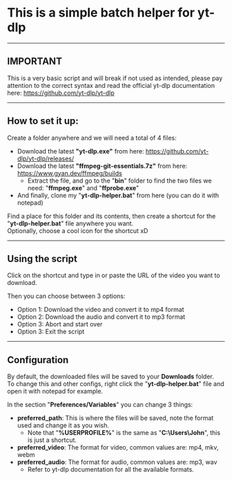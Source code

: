 # This is a simple batch helper for yt-dlp

-----------

## IMPORTANT
This is a very basic script and will break if not used as intended, please pay attention to the correct syntax and
read the official yt-dlp documentation here: https://github.com/yt-dlp/yt-dlp

-----------

## How to set it up:
Create a folder anywhere and we will need a total of 4 files:
- Download the latest **"yt-dlp.exe"** from here: https://github.com/yt-dlp/yt-dlp/releases/
- Download the latest **"ffmpeg-git-essentials.7z"** from here: https://www.gyan.dev/ffmpeg/builds
  - Extract the file, and go to the "**bin**" folder to find the two files we need: "**ffmpeg.exe**" and "**ffprobe.exe**"
- And finally, clone my "**yt-dlp-helper.bat**" from here (you can do it with notepad)

Find a place for this folder and its contents, then create a shortcut for the "**yt-dlp-helper.bat**" file anywhere you want. <br>
Optionally, choose a cool icon for the shortcut xD

-----------

## Using the script
Click on the shortcut and type in or paste the URL of the video you want to download.

Then you can choose between 3 options:

- Option 1: Download the video and convert it to mp4 format
- Option 2: Download the audio and convert it to mp3 format
- Option 3: Abort and start over
- Option 3: Exit the script

-----------

## Configuration
By default, the downloaded files will be saved to your <b>Downloads</b> folder. <br>
To change this and other configs, right click the "<b>yt-dlp-helper.bat</b>" file and open it with notepad for example.

In the section "**Preferences/Variables**" you can change 3 things:

- **preferred_path**: This is where the files will be saved, note the format used and change it as you wish.
  - Note that "**%USERPROFILE%**" is the same as "**C:\Users\John**", this is just a shortcut.
- **preferred_video**: The format for video, common values are: mp4, mkv, webm
- **preferred_audio**: The format for audio, common values are: mp3, wav
  - Refer to yt-dlp documentation for all the available formats.
